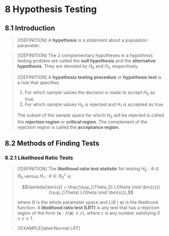 # 8 Hypothesis Testing

## 8.1 Introduction

> [!DEFINITION]
> A **hypothesis** is a statement about a population parameter.

> [!DEFINITION]
> The 2 complementary hypotheses in a hypothesis testing problem are called the **null hypothesis** and the **alternative hypothesis**. They are denoted by $H_0$ and $H_1$, respectively.

> [!DEFINITION]
> A **hypothesis testing procedure** or **hypothesis test** is a rule that specifies: 
> 
> 1. For which sample values the decision is made to accept $H_0$ as true.
> 2. For which sample values $H_0$ is rejected and $H_1$ is accepted as true.
>
> The subset of the sample space for which $H_0$ will be rejected is called the **rejection region** or **critical region**. The complement of the rejection region is called the **acceptance region**.

## 8.2 Methods of Finding Tests

### 8.2.1 Likelihood Ratio Tests

> [!DEFINITION]
> The **likelihood ratio test statistic** for testing $H_0: \theta \in \Theta_0$ versus $H_1: \theta \in \Theta_0^{c}$ is 
>
> $$\lambda(\bm{x}) = \frac{\sup_{\Theta_0} L(\theta \mid \bm{x})}{\sup_{\Theta} L(\theta \mid \bm{x})},$$
>
> where $\Theta$ is the whole parameter space and $L(\theta \mid \bm{x})$ is the likelihood function. A **likelihood ratio test (LRT)** is any test that has a rejection region of the form $\left\{\bm{x}: \lambda(\bm{x}) \leqslant c \right\}$, where $c$ is any number satisfying $0 \leqslant c \leqslant 1$.

> [!EXAMPLE|label:Normal LRT]